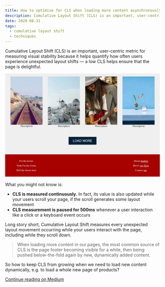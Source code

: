 ```yaml
---
title: How to optimise for CLS when loading more content asynchronously
description: Cumulative Layout Shift (CLS) is an important, user-centric metric for measuring visual stability because it helps quantify how often users experience unexpected layout shifts — a low CLS helps ensure that the page is delightful.
date: 2020-08-31
tags:
  - cumulative layout shift
  - techniques
---
```


Cumulative Layout Shift (CLS) is an important, user-centric metric for measuring visual stability because it helps quantify how often users experience unexpected layout shifts — a low CLS helps ensure that the page is delightful.

<img src="optimise-cls-load-more.webp" alt="A website showing 4 images and a Load More button" sizes="648px" loading="eager">

What you might not know is:

- **CLS is measured continuously**. In fact, its value is also updated while your users scroll your page, if the scroll generates some layout movement
- **CLS measurement is paused for 500ms** whenever a user interaction like a click or a keyboard event occurs

Long story short, Cumulative Layout Shift measures every unexpected layout movement occurring while your users interact with the page, including while they scroll down.

> When loading more content in our pages, the most common source of CLS is the page footer becoming visible for a while, then being pushed below-the-fold again by new, dynamically added content.

So how to keep CLS from growing when we need to load new content dynamically, e.g. to load a whole new page of products?

[Continue reading on Medium](https://medium.com/ynap-tech/how-to-optimize-for-cls-when-having-to-load-more-content-3f60f0cf561c)
